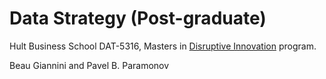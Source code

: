 # Data Strategy (Post-graduate)

Hult Business School DAT-5316, Masters in [Disruptive Innovation](https://studentapplication.hult.edu/sitecore/content/hultedu/home/masters-degree/master-of-disruptive-innovation/) program.

Beau Giannini and Pavel B. Paramonov

